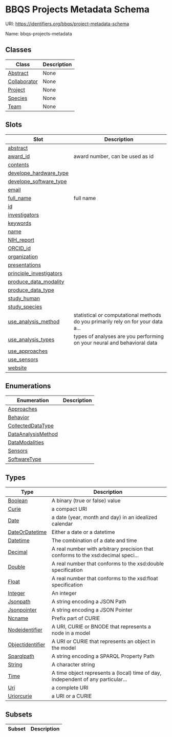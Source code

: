 # BBQS Projects Metadata Schema



URI: https://identifiers.org/bbqs/project-metadata-schema

Name: bbqs-projects-metadata



## Classes

| Class | Description |
| --- | --- |
| [Abstract](Abstract.md) | None |
| [Collaborator](Collaborator.md) | None |
| [Project](Project.md) | None |
| [Species](Species.md) | None |
| [Team](Team.md) | None |



## Slots

| Slot | Description |
| --- | --- |
| [abstract](abstract.md) |  |
| [award_id](award_id.md) | award number, can be used as id |
| [contents](contents.md) |  |
| [develope_hardware_type](develope_hardware_type.md) |  |
| [develope_software_type](develope_software_type.md) |  |
| [email](email.md) |  |
| [full_name](full_name.md) | full name |
| [id](id.md) |  |
| [investigators](investigators.md) |  |
| [keywords](keywords.md) |  |
| [name](name.md) |  |
| [NIH_report](NIH_report.md) |  |
| [ORCID_id](ORCID_id.md) |  |
| [organization](organization.md) |  |
| [presentations](presentations.md) |  |
| [principle_investigators](principle_investigators.md) |  |
| [produce_data_modality](produce_data_modality.md) |  |
| [produce_data_type](produce_data_type.md) |  |
| [study_human](study_human.md) |  |
| [study_species](study_species.md) |  |
| [use_analysis_method](use_analysis_method.md) | statistical or computational methods do you primarily rely on for your data a... |
| [use_analysis_types](use_analysis_types.md) | types of analyses are you performing on your neural and behavioral data |
| [use_approaches](use_approaches.md) |  |
| [use_sensors](use_sensors.md) |  |
| [website](website.md) |  |


## Enumerations

| Enumeration | Description |
| --- | --- |
| [Approaches](Approaches.md) |  |
| [Behavior](Behavior.md) |  |
| [CollectedDataType](CollectedDataType.md) |  |
| [DataAnalysisMethod](DataAnalysisMethod.md) |  |
| [DataModalities](DataModalities.md) |  |
| [Sensors](Sensors.md) |  |
| [SoftwareType](SoftwareType.md) |  |


## Types

| Type | Description |
| --- | --- |
| [Boolean](Boolean.md) | A binary (true or false) value |
| [Curie](Curie.md) | a compact URI |
| [Date](Date.md) | a date (year, month and day) in an idealized calendar |
| [DateOrDatetime](DateOrDatetime.md) | Either a date or a datetime |
| [Datetime](Datetime.md) | The combination of a date and time |
| [Decimal](Decimal.md) | A real number with arbitrary precision that conforms to the xsd:decimal speci... |
| [Double](Double.md) | A real number that conforms to the xsd:double specification |
| [Float](Float.md) | A real number that conforms to the xsd:float specification |
| [Integer](Integer.md) | An integer |
| [Jsonpath](Jsonpath.md) | A string encoding a JSON Path |
| [Jsonpointer](Jsonpointer.md) | A string encoding a JSON Pointer |
| [Ncname](Ncname.md) | Prefix part of CURIE |
| [Nodeidentifier](Nodeidentifier.md) | A URI, CURIE or BNODE that represents a node in a model |
| [Objectidentifier](Objectidentifier.md) | A URI or CURIE that represents an object in the model |
| [Sparqlpath](Sparqlpath.md) | A string encoding a SPARQL Property Path |
| [String](String.md) | A character string |
| [Time](Time.md) | A time object represents a (local) time of day, independent of any particular... |
| [Uri](Uri.md) | a complete URI |
| [Uriorcurie](Uriorcurie.md) | a URI or a CURIE |


## Subsets

| Subset | Description |
| --- | --- |
